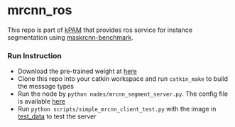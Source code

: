 # mrcnn_ros

This repo is part of [kPAM](https://github.com/weigao95/kPAM) that provides ros service for instance segmentation using [maskrcnn-benchmark](https://github.com/facebookresearch/maskrcnn-benchmark). 

### Run Instruction

- Download the pre-trained weight at [here](https://drive.google.com/open?id=1g11yF89mPZKcHx3kxmIZ07XeNlixkLlz)
- Clone this repo into your catkin workspace and run `catkin_make` to build the message types
- Run the node by `python nodes/mrcnn_segment_server.py`. The config file is available [here](https://github.com/weigao95/mrcnn_ros/tree/master/config)
- Run `python scripts/simple_mrcnn_client_test.py` with the image in [test_data](https://github.com/weigao95/mrcnn_ros/tree/master/test_data) to test the server
